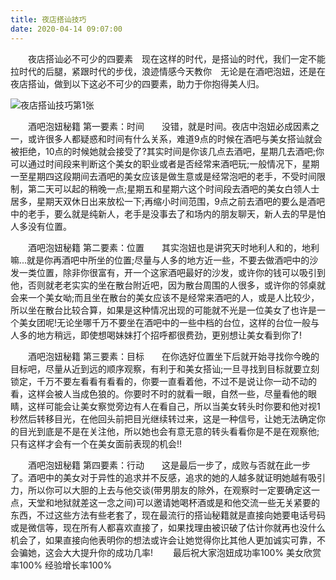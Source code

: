 ```yaml
---
title: 夜店搭讪技巧
date: 2020-04-14 09:07:00
---
```




　　夜店搭讪必不可少的四要素　现在这样的时代，是搭讪的时代，我们一定不能拉时代的后腿，紧跟时代的步伐，浪迹情感今天教你　无论是在酒吧泡妞，还是在夜店搭讪，做到以下这必不可少的四要素，助力于你抱得美人归。

![夜店搭讪技巧第1张](/img/821254c34206a031528c31d860668fa0.jpg)

　　酒吧泡妞秘籍 第一要素：时间　　没错，就是时间。夜店中泡妞必成因素之一，或许很多人都疑惑和时间有什么关系，难道9点的时候在酒吧与美女搭讪就会被拒绝，10点的时候她就会接受了?其实时间是你该几点去酒吧，星期几去酒吧;你可以通过时间段来判断这个美女的职业或者是否经常来酒吧玩;一般情况下，星期一至星期四这段期间去酒吧的美女应该是做生意或是经常泡吧的老手，不受时间限制，第二天可以起的稍晚一点;星期五和星期六这个时间段去酒吧的美女白领人士居多，星期天双休日出来放松一下;再缩小时间范围，9点之前去酒吧的要么是酒吧中的老手，要么就是纯新人，老手是没事去了和场内的朋友聊天，新人去的早是怕人多没有位置。

　　酒吧泡妞秘籍 第二要素：位置　　其实泡妞也是讲究天时地利人和的，地利嘛...就是你再酒吧中所坐的位置;尽量与人多的地方近一些，不要去做酒吧中的沙发一类位置，除非你很富有，开一个这家酒吧最好的沙发，或许你的钱可以吸引到他，否则就老老实实的坐在散台附近吧，因为散台周围的人很多，或许你的邻桌就会来一个美女呦;而且坐在散台的美女应该不是经常来酒吧的人，或是人比较少，所以坐在散台比较合算，如果是这种情况出现的可能就不光是一位美女了也许是一个美女团呢!无论坐哪千万不要坐在酒吧中的一些中档的台位，这样的台位一般与人多的地方稍远，即使想喝妹妹打个招呼都很费劲，更别想让美女看到你了!

　　酒吧泡妞秘籍 第三要素：目标　　在你选好位置坐下后就开始寻找你今晚的目标吧，尽量从近到远的顺序观察，有利于和美女搭讪;一旦寻找到目标就要立刻锁定，千万不要左看看有看看的，你要一直看着他，不过不是说让你一动不动的看，这样会被人当成色狼的。你要时不时的就看一眼，自然一些，尽量看他的眼睛，这样可能会让美女察觉旁边有人在看自己，所以当美女转头时你要和他对视1秒然后转移目光，在他回头前把目光继续转过来，这是一种信号，让她无法确定你的目光到底是不是在关注他，所以她也会有意无意的转头看看你是不是在观察他;只有这样才会有一个在美女面前表现的机会!!

　　酒吧泡妞秘籍 第四要素：行动　　这是最后一步了，成败与否就在此一步了。酒吧中的美女对于异性的追求并不反感，追求的她的人越多就证明她越有吸引力，所以你可以大胆的上去与他交谈(带男朋友的除外，在观察时一定要确定这一点，天堂和地狱就差这一念之间)可以邀请她喝杯酒或是和他交流一些无关紧要的东西，不过这些方法有些老套了，现在最流行的搭讪秘籍就是直接向她要电话号码或是微信等，现在所有人都喜欢直接了，如果找理由被识破了估计你就再也没什么机会了，如果直接向他表明你的想法或许会让她觉得你比其他人更加诚实可靠，不会骗她，这会大大提升你的成功几率! 　　最后祝大家泡妞成功率100% 美女欣赏率100% 经验增长率100%
